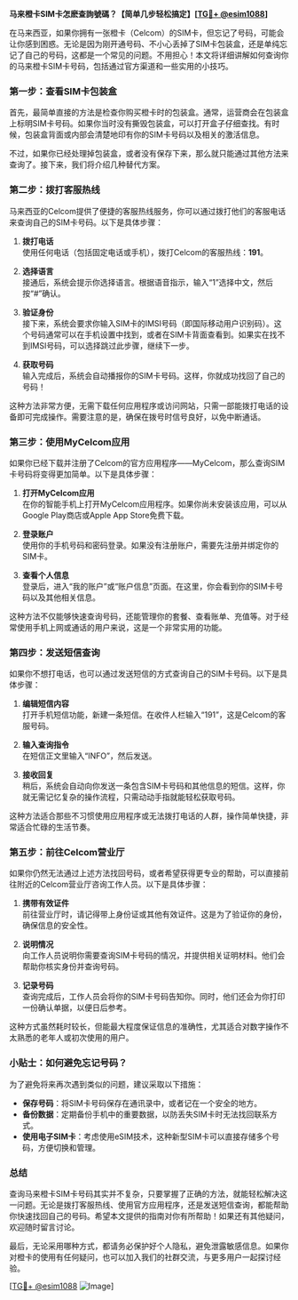 **马来橙卡SIM卡怎麽查詢號碼？【简单几步轻松搞定】[[TG💪+ @esim1088](https://t.me/s/esim1088)]**

在马来西亚，如果你拥有一张橙卡（Celcom）的SIM卡，但忘记了号码，可能会让你感到困惑。无论是因为刚开通号码、不小心丢掉了SIM卡包装盒，还是单纯忘记了自己的号码，这都是一个常见的问题。不用担心！本文将详细讲解如何查询你的马来橙卡SIM卡号码，包括通过官方渠道和一些实用的小技巧。

### **第一步：查看SIM卡包装盒**
首先，最简单直接的方法是检查你购买橙卡时的包装盒。通常，运营商会在包装盒上标明SIM卡号码。如果你当时没有撕毁包装盒，可以打开盒子仔细查找。有时候，包装盒背面或内部会清楚地印有你的SIM卡号码以及相关的激活信息。

不过，如果你已经处理掉包装盒，或者没有保存下来，那么就只能通过其他方法来查询了。接下来，我们将介绍几种替代方案。

### **第二步：拨打客服热线**
马来西亚的Celcom提供了便捷的客服热线服务，你可以通过拨打他们的客服电话来查询自己的SIM卡号码。以下是具体步骤：

1. **拨打电话**  
   使用任何电话（包括固定电话或手机），拨打Celcom的客服热线：**191**。
   
2. **选择语言**  
   接通后，系统会提示你选择语言。根据语音指示，输入“1”选择中文，然后按“#”确认。

3. **验证身份**  
   接下来，系统会要求你输入SIM卡的IMSI号码（即国际移动用户识别码）。这个号码通常可以在手机设置中找到，或者在SIM卡背面查看到。如果实在找不到IMSI号码，可以选择跳过此步骤，继续下一步。

4. **获取号码**  
   输入完成后，系统会自动播报你的SIM卡号码。这样，你就成功找回了自己的号码！

这种方法非常方便，无需下载任何应用程序或访问网站，只需一部能拨打电话的设备即可完成操作。需要注意的是，确保在拨号时信号良好，以免中断通话。

### **第三步：使用MyCelcom应用**
如果你已经下载并注册了Celcom的官方应用程序——MyCelcom，那么查询SIM卡号码将变得更加简单。以下是具体步骤：

1. **打开MyCelcom应用**  
   在你的智能手机上打开MyCelcom应用程序。如果你尚未安装该应用，可以从Google Play商店或Apple App Store免费下载。

2. **登录账户**  
   使用你的手机号码和密码登录。如果没有注册账户，需要先注册并绑定你的SIM卡。

3. **查看个人信息**  
   登录后，进入“我的账户”或“账户信息”页面。在这里，你会看到你的SIM卡号码以及其他相关信息。

这种方法不仅能够快速查询号码，还能管理你的套餐、查看账单、充值等。对于经常使用手机上网或通话的用户来说，这是一个非常实用的功能。

### **第四步：发送短信查询**
如果你不想打电话，也可以通过发送短信的方式查询自己的SIM卡号码。以下是具体步骤：

1. **编辑短信内容**  
   打开手机短信功能，新建一条短信。在收件人栏输入“191”，这是Celcom的客服号码。

2. **输入查询指令**  
   在短信正文里输入“INFO”，然后发送。

3. **接收回复**  
   稍后，系统会自动向你发送一条包含SIM卡号码和其他信息的短信。这样，你就无需记忆复杂的操作流程，只需动动手指就能轻松获取号码。

这种方法适合那些不习惯使用应用程序或无法拨打电话的人群，操作简单快捷，非常适合忙碌的生活节奏。

### **第五步：前往Celcom营业厅**
如果你仍然无法通过上述方法找回号码，或者希望获得更专业的帮助，可以直接前往附近的Celcom营业厅咨询工作人员。以下是具体步骤：

1. **携带有效证件**  
   前往营业厅时，请记得带上身份证或其他有效证件。这是为了验证你的身份，确保信息的安全性。

2. **说明情况**  
   向工作人员说明你需要查询SIM卡号码的情况，并提供相关证明材料。他们会帮助你核实身份并查询号码。

3. **记录号码**  
   查询完成后，工作人员会将你的SIM卡号码告知你。同时，他们还会为你打印一份确认单据，以便日后参考。

这种方式虽然耗时较长，但能最大程度保证信息的准确性，尤其适合对数字操作不太熟悉的老年人或初次使用的用户。

### **小贴士：如何避免忘记号码？**
为了避免将来再次遇到类似的问题，建议采取以下措施：
- **保存号码**：将SIM卡号码保存在通讯录中，或者记在一个安全的地方。
- **备份数据**：定期备份手机中的重要数据，以防丢失SIM卡时无法找回联系方式。
- **使用电子SIM卡**：考虑使用eSIM技术，这种新型SIM卡可以直接存储多个号码，方便切换和管理。

### **总结**
查询马来橙卡SIM卡号码其实并不复杂，只要掌握了正确的方法，就能轻松解决这一问题。无论是拨打客服热线、使用官方应用程序，还是发送短信查询，都能帮助你快速找回自己的号码。希望本文提供的指南对你有所帮助！如果还有其他疑问，欢迎随时留言讨论。

最后，无论采用哪种方式，都请务必保护好个人隐私，避免泄露敏感信息。如果你对橙卡的使用有任何疑问，也可以加入我们的社群交流，与更多用户一起探讨经验。

[[TG💪+ @esim1088](https://t.me/s/esim1088) ![Image](https://i.postimg.cc/4NQfJmqS/Snipaste-2025-05-13-00-14-12.png)]